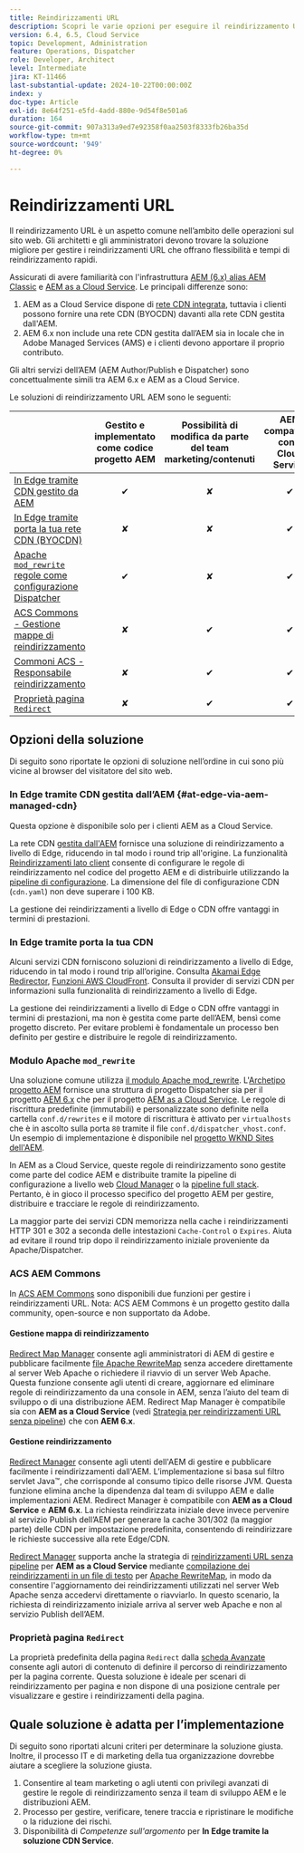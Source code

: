 ```yaml
---
title: Reindirizzamenti URL
description: Scopri le varie opzioni per eseguire il reindirizzamento URL in AEM.
version: 6.4, 6.5, Cloud Service
topic: Development, Administration
feature: Operations, Dispatcher
role: Developer, Architect
level: Intermediate
jira: KT-11466
last-substantial-update: 2024-10-22T00:00:00Z
index: y
doc-type: Article
exl-id: 8e64f251-e5fd-4add-880e-9d54f8e501a6
duration: 164
source-git-commit: 907a313a9ed7e92358f0aa2503f8333fb26ba35d
workflow-type: tm+mt
source-wordcount: '949'
ht-degree: 0%

---
```


# Reindirizzamenti URL

Il reindirizzamento URL è un aspetto comune nell’ambito delle operazioni sul sito web. Gli architetti e gli amministratori devono trovare la soluzione migliore per gestire i reindirizzamenti URL che offrano flessibilità e tempi di reindirizzamento rapidi.

Assicurati di avere familiarità con l&#39;infrastruttura [AEM (6.x) alias AEM Classic](https://experienceleague.adobe.com/en/docs/experience-manager-learn/dispatcher-tutorial/chapter-2) e [AEM as a Cloud Service](https://experienceleague.adobe.com/en/docs/experience-manager-cloud-service/content/overview/architecture). Le principali differenze sono:

1. AEM as a Cloud Service dispone di [rete CDN integrata](https://experienceleague.adobe.com/en/docs/experience-manager-cloud-service/content/implementing/content-delivery/cdn), tuttavia i clienti possono fornire una rete CDN (BYOCDN) davanti alla rete CDN gestita dall&#39;AEM.
1. AEM 6.x non include una rete CDN gestita dall’AEM sia in locale che in Adobe Managed Services (AMS) e i clienti devono apportare il proprio contributo.

Gli altri servizi dell’AEM (AEM Author/Publish e Dispatcher) sono concettualmente simili tra AEM 6.x e AEM as a Cloud Service.

Le soluzioni di reindirizzamento URL AEM sono le seguenti:

|                                                   | Gestito e implementato come codice progetto AEM | Possibilità di modifica da parte del team marketing/contenuti | AEM compatibile con il Cloud Service | Dove avviene l’esecuzione del reindirizzamento |
|---------------------------------------------------|:-----------------------:|:---------------------:|:---------------------:| :---------------------:|
| [In Edge tramite CDN gestito da AEM](#at-edge-via-aem-managed-cdn) | ✔ | ✘ | ✔ | Edge/CDN (integrato) |
| [In Edge tramite porta la tua rete CDN (BYOCDN)](#at-edge-via-bring-your-own-cdn) | ✘ | ✘ | ✔ | Edge/CDN (BIOCDN) |
| [Apache `mod_rewrite` regole come configurazione Dispatcher](#apache-mod_rewrite-module) | ✔ | ✘ | ✔ | Dispatcher |
| [ACS Commons - Gestione mappe di reindirizzamento](#redirect-map-manager) | ✘ | ✔ | ✔ | Dispatcher |
| [Commoni ACS - Responsabile reindirizzamento](#redirect-manager) | ✘ | ✔ | ✔ | AEM/Dispatcher |
| [Proprietà pagina `Redirect`](#the-redirect-page-property) | ✘ | ✔ | ✔ | AEM |


## Opzioni della soluzione

Di seguito sono riportate le opzioni di soluzione nell’ordine in cui sono più vicine al browser del visitatore del sito web.

### In Edge tramite CDN gestita dall’AEM {#at-edge-via-aem-managed-cdn}

Questa opzione è disponibile solo per i clienti AEM as a Cloud Service.

La rete CDN [gestita dall&#39;AEM](https://experienceleague.adobe.com/en/docs/experience-manager-cloud-service/content/implementing/content-delivery/cdn) fornisce una soluzione di reindirizzamento a livello di Edge, riducendo in tal modo i round trip all&#39;origine. La funzionalità [Reindirizzamenti lato client](https://experienceleague.adobe.com/en/docs/experience-manager-cloud-service/content/implementing/content-delivery/cdn-configuring-traffic#client-side-redirectors) consente di configurare le regole di reindirizzamento nel codice del progetto AEM e di distribuirle utilizzando la [pipeline di configurazione](https://experienceleague.adobe.com/en/docs/experience-manager-learn/cloud-service/security/traffic-filter-and-waf-rules/how-to-setup#deploy-rules-through-cloud-manager). La dimensione del file di configurazione CDN (`cdn.yaml`) non deve superare i 100 KB.

La gestione dei reindirizzamenti a livello di Edge o CDN offre vantaggi in termini di prestazioni.

### In Edge tramite porta la tua CDN

Alcuni servizi CDN forniscono soluzioni di reindirizzamento a livello di Edge, riducendo in tal modo i round trip all’origine. Consulta [Akamai Edge Redirector](https://techdocs.akamai.com/cloudlets/docs/what-edge-redirector), [Funzioni AWS CloudFront](https://docs.aws.amazon.com/AmazonCloudFront/latest/DeveloperGuide/cloudfront-functions.html). Consulta il provider di servizi CDN per informazioni sulla funzionalità di reindirizzamento a livello di Edge.

La gestione dei reindirizzamenti a livello di Edge o CDN offre vantaggi in termini di prestazioni, ma non è gestita come parte dell’AEM, bensì come progetto discreto. Per evitare problemi è fondamentale un processo ben definito per gestire e distribuire le regole di reindirizzamento.


### Modulo Apache `mod_rewrite`

Una soluzione comune utilizza [il modulo Apache mod_rewrite](https://httpd.apache.org/docs/current/mod/mod_rewrite.html). L&#39;[Archetipo progetto AEM](https://github.com/adobe/aem-project-archetype) fornisce una struttura di progetto Dispatcher sia per il progetto [AEM 6.x](https://github.com/adobe/aem-project-archetype/tree/develop/src/main/archetype/dispatcher.ams#file-structure) che per il progetto [AEM as a Cloud Service](https://github.com/adobe/aem-project-archetype/tree/develop/src/main/archetype/dispatcher.cloud#file-structure). Le regole di riscrittura predefinite (immutabili) e personalizzate sono definite nella cartella `conf.d/rewrites` e il motore di riscrittura è attivato per `virtualhosts` che è in ascolto sulla porta `80` tramite il file `conf.d/dispatcher_vhost.conf`. Un esempio di implementazione è disponibile nel [progetto WKND Sites dell&#39;AEM](https://github.com/adobe/aem-guides-wknd/tree/main/dispatcher/src/conf.d/rewrites).

In AEM as a Cloud Service, queste regole di reindirizzamento sono gestite come parte del codice AEM e distribuite tramite la pipeline di configurazione a livello web [Cloud Manager](https://experienceleague.adobe.com/en/docs/experience-manager-cloud-service/content/implementing/using-cloud-manager/cicd-pipelines/introduction-ci-cd-pipelines) o la [pipeline full stack](https://experienceleague.adobe.com/en/docs/experience-manager-cloud-service/content/implementing/using-cloud-manager/cicd-pipelines/introduction-ci-cd-pipelines). Pertanto, è in gioco il processo specifico del progetto AEM per gestire, distribuire e tracciare le regole di reindirizzamento.

La maggior parte dei servizi CDN memorizza nella cache i reindirizzamenti HTTP 301 e 302 a seconda delle intestazioni `Cache-Control` o `Expires`. Aiuta ad evitare il round trip dopo il reindirizzamento iniziale proveniente da Apache/Dispatcher.


### ACS AEM Commons

In [ACS AEM Commons](https://adobe-consulting-services.github.io/acs-aem-commons/) sono disponibili due funzioni per gestire i reindirizzamenti URL. Nota: ACS AEM Commons è un progetto gestito dalla community, open-source e non supportato da Adobe.

#### Gestione mappa di reindirizzamento

[Redirect Map Manager](https://adobe-consulting-services.github.io/acs-aem-commons/features/redirect-map-manager/index.html) consente agli amministratori di AEM di gestire e pubblicare facilmente [file Apache RewriteMap](https://httpd.apache.org/docs/2.4/rewrite/rewritemap.html) senza accedere direttamente al server Web Apache o richiedere il riavvio di un server Web Apache. Questa funzione consente agli utenti di creare, aggiornare ed eliminare regole di reindirizzamento da una console in AEM, senza l’aiuto del team di sviluppo o di una distribuzione AEM. Redirect Map Manager è compatibile sia con **AEM as a Cloud Service** (vedi [Strategia per reindirizzamenti URL senza pipeline](https://experienceleague.adobe.com/en/docs/experience-manager-cloud-service/content/implementing/content-delivery/pipeline-free-url-redirects)) che con **AEM 6.x**.

#### Gestione reindirizzamento

[Redirect Manager](https://adobe-consulting-services.github.io/acs-aem-commons/features/redirect-manager/index.html) consente agli utenti dell&#39;AEM di gestire e pubblicare facilmente i reindirizzamenti dall&#39;AEM. L’implementazione si basa sul filtro servlet Java™, che corrisponde al consumo tipico delle risorse JVM. Questa funzione elimina anche la dipendenza dal team di sviluppo AEM e dalle implementazioni AEM. Redirect Manager è compatibile con **AEM as a Cloud Service** e **AEM 6.x**. La richiesta reindirizzata iniziale deve invece pervenire al servizio Publish dell’AEM per generare la cache 301/302 (la maggior parte) delle CDN per impostazione predefinita, consentendo di reindirizzare le richieste successive alla rete Edge/CDN.

[Redirect Manager](https://adobe-consulting-services.github.io/acs-aem-commons/features/redirect-manager/index.html) supporta anche la strategia di [reindirizzamenti URL senza pipeline](https://experienceleague.adobe.com/en/docs/experience-manager-cloud-service/content/implementing/content-delivery/pipeline-free-url-redirects) per **AEM as a Cloud Service** mediante [compilazione dei reindirizzamenti in un file di testo](https://adobe-consulting-services.github.io/acs-aem-commons/features/redirect-manager/subpages/rewritemap.html) per [Apache RewriteMap](https://httpd.apache.org/docs/2.4/rewrite/rewritemap.html), in modo da consentire l&#39;aggiornamento dei reindirizzamenti utilizzati nel server Web Apache senza accedervi direttamente o riavviarlo. In questo scenario, la richiesta di reindirizzamento iniziale arriva al server web Apache e non al servizio Publish dell’AEM.

### Proprietà pagina `Redirect`

La proprietà predefinita della pagina `Redirect` dalla [scheda Avanzate](https://experienceleague.adobe.com/docs/experience-manager-cloud-service/content/sites/authoring/sites-console/page-properties.html) consente agli autori di contenuto di definire il percorso di reindirizzamento per la pagina corrente. Questa soluzione è ideale per scenari di reindirizzamento per pagina e non dispone di una posizione centrale per visualizzare e gestire i reindirizzamenti della pagina.

## Quale soluzione è adatta per l’implementazione

Di seguito sono riportati alcuni criteri per determinare la soluzione giusta. Inoltre, il processo IT e di marketing della tua organizzazione dovrebbe aiutare a scegliere la soluzione giusta.

1. Consentire al team marketing o agli utenti con privilegi avanzati di gestire le regole di reindirizzamento senza il team di sviluppo AEM e le distribuzioni AEM.
1. Processo per gestire, verificare, tenere traccia e ripristinare le modifiche o la riduzione dei rischi.
1. Disponibilità di _Competenze sull&#39;argomento_ per **In Edge tramite la soluzione CDN Service**.
